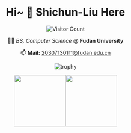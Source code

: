 <div align="center">
  
# Hi~ 👋 Shichun-Liu Here <!-- <img src="https://raw.githubusercontent.com/ABSphreak/ABSphreak/master/gifs/Hi.gif" width="5px;"/>!-->

![Visitor Count](https://profile-counter.glitch.me/Shichun-Liu/count.svg)

 🧑‍🎓 *BS, Computer Science* @ **Fudan University**   
  
📫 **Mail:**  20307130111@fudan.edu.cn 
  
  
![trophy](https://github-profile-trophy.vercel.app/?username=Shichun-Liu&no-frame=true&column=4&margin-w=36&margin-h=12)
</div>

<div align="center" style="display: flex; justify-content: center;">
  <img align="center" height="137px" src="https://github-readme-stats.vercel.app/api?username=Shichun-Liu&hide_title=true&hide_border=true&show_icons=true&include_all_commits=true&line_height=21&bg_color=0,EC6C6C,FFD479,FFFC79,73FA79&theme=graywhite&locale=en" />
  <img align="center" height="137px" src="https://github-readme-stats.vercel.app/api/top-langs/?username=Shichun-Liu&hide_title=true&hide_border=true&layout=compact&bg_color=0,73FA79,73FDFF,D783FF&theme=graywhite&locale=en" />
</div>
